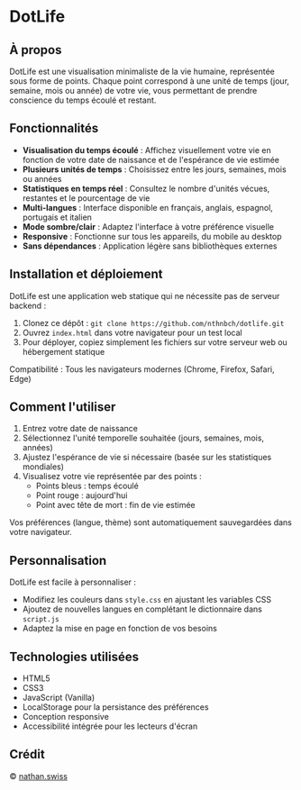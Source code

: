 # DotLife

## À propos

DotLife est une visualisation minimaliste de la vie humaine, représentée sous forme de points. Chaque point correspond à une unité de temps (jour, semaine, mois ou année) de votre vie, vous permettant de prendre conscience du temps écoulé et restant.

## Fonctionnalités

- **Visualisation du temps écoulé** : Affichez visuellement votre vie en fonction de votre date de naissance et de l'espérance de vie estimée
- **Plusieurs unités de temps** : Choisissez entre les jours, semaines, mois ou années
- **Statistiques en temps réel** : Consultez le nombre d'unités vécues, restantes et le pourcentage de vie
- **Multi-langues** : Interface disponible en français, anglais, espagnol, portugais et italien
- **Mode sombre/clair** : Adaptez l'interface à votre préférence visuelle
- **Responsive** : Fonctionne sur tous les appareils, du mobile au desktop
- **Sans dépendances** : Application légère sans bibliothèques externes

## Installation et déploiement

DotLife est une application web statique qui ne nécessite pas de serveur backend :

1. Clonez ce dépôt : `git clone https://github.com/nthnbch/dotlife.git`
2. Ouvrez `index.html` dans votre navigateur pour un test local
3. Pour déployer, copiez simplement les fichiers sur votre serveur web ou hébergement statique

Compatibilité : Tous les navigateurs modernes (Chrome, Firefox, Safari, Edge)

## Comment l'utiliser

1. Entrez votre date de naissance
2. Sélectionnez l'unité temporelle souhaitée (jours, semaines, mois, années)
3. Ajustez l'espérance de vie si nécessaire (basée sur les statistiques mondiales)
4. Visualisez votre vie représentée par des points :
   - Points bleus : temps écoulé
   - Point rouge : aujourd'hui
   - Point avec tête de mort : fin de vie estimée

Vos préférences (langue, thème) sont automatiquement sauvegardées dans votre navigateur.

## Personnalisation

DotLife est facile à personnaliser :

- Modifiez les couleurs dans `style.css` en ajustant les variables CSS
- Ajoutez de nouvelles langues en complétant le dictionnaire dans `script.js`
- Adaptez la mise en page en fonction de vos besoins

## Technologies utilisées

- HTML5
- CSS3
- JavaScript (Vanilla)
- LocalStorage pour la persistance des préférences
- Conception responsive
- Accessibilité intégrée pour les lecteurs d'écran

## Crédit

© [nathan.swiss](https://nathan.swiss)
